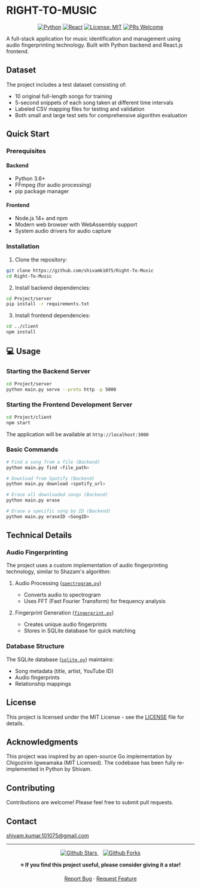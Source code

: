 # RIGHT-TO-MUSIC

<div align="center">

[![Python](https://img.shields.io/badge/python-v3.6+-blue.svg)](https://www.python.org/)
[![React](https://img.shields.io/badge/react-v18.2.0-blue.svg)](https://reactjs.org/)
[![License: MIT](https://img.shields.io/badge/License-MIT-yellow.svg)](LICENSE)
[![PRs Welcome](https://img.shields.io/badge/PRs-welcome-brightgreen.svg)](CONTRIBUTING.md)

</div>

A full-stack application for music identification and management using audio fingerprinting technology. Built with Python backend and React.js frontend.

## Dataset

The project includes a test dataset consisting of:
- 10 original full-length songs for training
- 5-second snippets of each song taken at different time intervals
- Labeled CSV mapping files for testing and validation
- Both small and large test sets for comprehensive algorithm evaluation

## Quick Start

### Prerequisites

#### Backend
- Python 3.6+
- FFmpeg (for audio processing)
- pip package manager

#### Frontend
- Node.js 14+ and npm
- Modern web browser with WebAssembly support
- System audio drivers for audio capture

### Installation

1. Clone the repository:
```bash
git clone https://github.com/shivamk1075/Right-To-Music
cd Right-To-Music
```

2. Install backend dependencies:
```bash
cd Project/server
pip install -r requirements.txt
```

3. Install frontend dependencies:
```bash
cd ../client
npm install
```

## 💻 Usage

### Starting the Backend Server
```bash
cd Project/server
python main.py serve --proto http -p 5000
```

### Starting the Frontend Development Server
```bash
cd Project/client
npm start
```
The application will be available at `http://localhost:3000`

### Basic Commands
```bash
# Find a song from a file (Backend)
python main.py find <file_path>

# Download from Spotify (Backend)
python main.py download <spotify_url>

# Erase all downloaded songs (Backend)
python main.py erase

# Erase a specific song by ID (Backend)
python main.py eraseID <SongID>
```

## Technical Details

### Audio Fingerprinting

The project uses a custom implementation of audio fingerprinting technology, similar to Shazam's algorithm:

1. Audio Processing ([`spectrogram.py`](Project/server/shazam/spectrogram.py))
   - Converts audio to spectrogram
   - Uses FFT (Fast Fourier Transform) for frequency analysis

2. Fingerprint Generation ([`fingerprint.py`](Project/server/shazam/fingerprint.py))
   - Creates unique audio fingerprints
   - Stores in SQLite database for quick matching

### Database Structure

The SQLite database ([`sqlite.py`](Project/server/db/sqlite.py)) maintains:
- Song metadata (title, artist, YouTube ID)
- Audio fingerprints
- Relationship mappings


## License

This project is licensed under the MIT License - see the [LICENSE](LICENSE) file for details.

## Acknowledgments

This project was inspired by an open-source Go implementation by Chigozirim Igweamaka (MIT Licensed). The codebase has been fully re-implemented in Python by Shivam.

## Contributing

Contributions are welcome! Please feel free to submit pull requests.

## Contact

shivam.kumar.101075@gmail.com

---

<div align="center">
  <p>
    <a href="https://github.com/shivamk1075/Right-To-Music/stargazers">
      <img src="https://img.shields.io/github/stars/shivamk1075/Right-To-Music?style=social" alt="Github Stars" />
    </a>&nbsp;&nbsp;
    <a href="https://github.com/shivamk1075/Right-To-Music/network/members">
      <img src="https://img.shields.io/github/forks/shivamk1075/Right-To-Music?style=social" alt="Github Forks" />
    </a>
  </p>
  
  <p><strong>⭐ If you find this project useful, please consider giving it a star!</strong></p>
  
  <p>
    <a href="https://github.com/shivamk1075/Right-To-Music/issues">Report Bug</a> · 
    <a href="https://github.com/shivamk1075/Right-To-Music/issues">Request Feature</a>
  </p>
</div>
